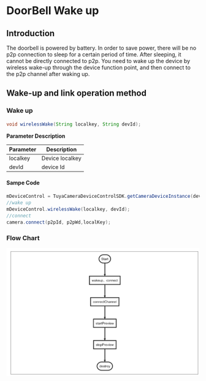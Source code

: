 # DoorBell Wake up



## Introduction

The  doorbell is powered by battery. In order to save power, there will be no p2p connection to sleep for a certain period of time. After sleeping, it cannot be directly connected to p2p. You need to wake up the device by wireless wake-up through the device function point, and then connect to the p2p channel after waking up.



## Wake-up and link operation method



### Wake up

```java
void wirelessWake(String localkey, String devId);
```

**Parameter Description**

| Parameter | Description     |
| --------- | --------------- |
| localkey  | Device localkey |
| devId     | device Id       |



#### Sampe Code 

```java
mDeviceControl = TuyaCameraDeviceControlSDK.getCameraDeviceInstance(devId);
//wake up
mDeviceControl.wirelessWake(localkey, devId); 
//connect
camera.connect(p2pId, p2pWd,localKey);
```



### Flow Chart



![](./images/wakeup_flow.png)

